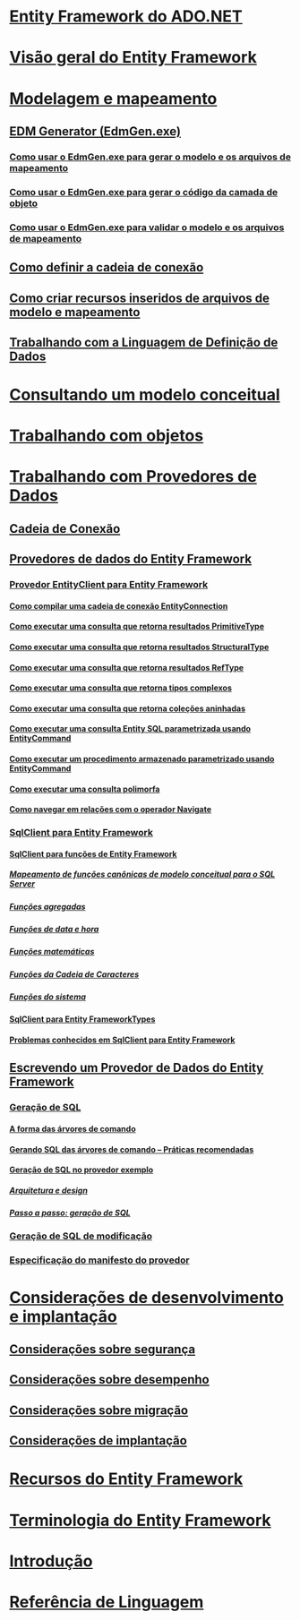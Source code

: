 # [Entity Framework do ADO.NET](index.md)
# [Visão geral do Entity Framework](overview.md)
# [Modelagem e mapeamento](modeling-and-mapping.md)
## [EDM Generator (EdmGen.exe)](edm-generator-edmgen-exe.md)
### [Como usar o EdmGen.exe para gerar o modelo e os arquivos de mapeamento](how-to-use-edmgen-exe-to-generate-the-model-and-mapping-files.md)
### [Como usar o EdmGen.exe para gerar o código da camada de objeto](how-to-use-edmgen-exe-to-generate-object-layer-code.md)
### [Como usar o EdmGen.exe para validar o modelo e os arquivos de mapeamento](how-to-use-edmgen-exe-to-validate-model-and-mapping-files.md)
## [Como definir a cadeia de conexão](how-to-define-the-connection-string.md)
## [Como criar recursos inseridos de arquivos de modelo e mapeamento](how-to-make-model-and-mapping-files-embedded-resources.md)
## [Trabalhando com a Linguagem de Definição de Dados](working-with-data-definition-language.md)
# [Consultando um modelo conceitual](querying-a-conceptual-model.md)
# [Trabalhando com objetos](working-with-objects.md)
# [Trabalhando com Provedores de Dados](working-with-data-providers.md)
## [Cadeia de Conexão](connection-strings.md)
## [Provedores de dados do Entity Framework](data-providers.md)
### [Provedor EntityClient para Entity Framework](entityclient-provider-for-the-entity-framework.md)
#### [Como compilar uma cadeia de conexão EntityConnection](how-to-build-an-entityconnection-connection-string.md)
#### [Como executar uma consulta que retorna resultados PrimitiveType](how-to-execute-a-query-that-returns-primitivetype-results.md)
#### [Como executar uma consulta que retorna resultados StructuralType](how-to-execute-a-query-that-returns-structuraltype-results.md)
#### [Como executar uma consulta que retorna resultados RefType](how-to-execute-a-query-that-returns-reftype-results.md)
#### [Como executar uma consulta que retorna tipos complexos](how-to-execute-a-query-that-returns-complex-types.md)
#### [Como executar uma consulta que retorna coleções aninhadas](how-to-execute-a-query-that-returns-nested-collections.md)
#### [Como executar uma consulta Entity SQL parametrizada usando EntityCommand](how-to-execute-a-parameterized-entity-sql-query-using-entitycommand.md)
#### [Como executar um procedimento armazenado parametrizado usando EntityCommand](how-to-execute-a-parameterized-stored-procedure-using-entitycommand.md)
#### [Como executar uma consulta polimorfa](how-to-execute-a-polymorphic-query.md)
#### [Como navegar em relações com o operador Navigate](how-to-navigate-relationships-with-the-navigate-operator.md)
### [SqlClient para Entity Framework](sqlclient-for-the-entity-framework.md)
#### [SqlClient para funções de Entity Framework](sqlclient-for-ef-functions.md)
##### [Mapeamento de funções canônicas de modelo conceitual para o SQL Server](conceptual-model-canonical-to-sql-server-functions-mapping.md)
##### [Funções agregadas](aggregate-functions-sqlclient-for-entity-framework.md)
##### [Funções de data e hora](date-and-time-functions.md)
##### [Funções matemáticas](mathematical-functions.md)
##### [Funções da Cadeia de Caracteres](string-functions.md)
##### [Funções do sistema](system-functions.md)
#### [SqlClient para Entity FrameworkTypes](sqlclient-for-ef-types.md)
#### [Problemas conhecidos em SqlClient para Entity Framework](known-issues-in-sqlclient-for-entity-framework.md)
## [Escrevendo um Provedor de Dados do Entity Framework](writing-an-ef-data-provider.md)
### [Geração de SQL](sql-generation.md)
#### [A forma das árvores de comando](the-shape-of-the-command-trees.md)
#### [Gerando SQL das árvores de comando – Práticas recomendadas](generating-sql-from-command-trees-best-practices.md)
#### [Geração de SQL no provedor exemplo](sql-generation-in-the-sample-provider.md)
##### [Arquitetura e design](architecture-and-design.md)
##### [Passo a passo: geração de SQL](walkthrough-sql-generation.md)
### [Geração de SQL de modificação](modification-sql-generation.md)
### [Especificação do manifesto do provedor](provider-manifest-specification.md)
# [Considerações de desenvolvimento e implantação](development-and-deployment-considerations.md)
## [Considerações sobre segurança](security-considerations.md)
## [Considerações sobre desempenho](performance-considerations.md)
## [Considerações sobre migração](migration-considerations.md)
## [Considerações de implantação](deployment-considerations.md)
# [Recursos do Entity Framework](resources.md)
# [Terminologia do Entity Framework](terminology.md)
# [Introdução](getting-started.md)
# [Referência de Linguagem](language-reference/)
